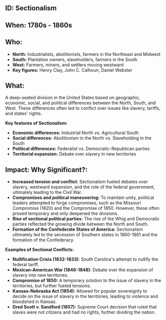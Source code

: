 ## ID: Sectionalism

## When: 1780s - 1860s 

## Who: 
* **North:** Industrialists, abolitionists, farmers in the Northeast and Midwest
* **South:** Plantation owners, slaveholders, farmers in the South
* **West:** Farmers, miners, and settlers moving westward
* **Key figures:** Henry Clay, John C. Calhoun, Daniel Webster

## What: 
A deep-seated division in the United States based on geographic, economic, social, and political differences between the North, South, and West. These differences often led to conflict over issues like slavery, tariffs, and states' rights.

**Key features of Sectionalism:**
* **Economic differences:** Industrial North vs. Agricultural South 
* **Social differences:** Abolitionism in the North vs. Slaveholding in the South
* **Political differences:** Federalist vs. Democratic-Republican parties
* **Territorial expansion:** Debate over slavery in new territories

## Impact: Why Significant?:
* **Increased tension and conflict:** Sectionalism fueled debates over slavery, westward expansion, and the role of the federal government, ultimately leading to the Civil War. 
* **Compromises and political maneuvering:** To maintain unity, political leaders attempted to forge compromises, such as the Missouri Compromise (1820) and the Compromise of 1850. However, these often proved temporary and only deepened the divisions.
* **Rise of sectional political parties:** The rise of the Whig and Democratic parties reflected the growing divide between the North and South. 
* **Formation of the Confederate States of America:** Sectionalism ultimately led to the secession of Southern states in 1860-1861 and the formation of the Confederacy.

**Examples of Sectional Conflicts:**
* **Nullification Crisis (1832-1833)**: South Carolina's attempt to nullify the federal tariff.
* **Mexican-American War (1846-1848)**: Debate over the expansion of slavery into new territories.
* **Compromise of 1850:** A temporary solution to the issue of slavery in the territories, but further fueled tensions.
* **Kansas-Nebraska Act (1854):** Allowed for popular sovereignty to decide on the issue of slavery in the territories, leading to violence and bloodshed in Kansas.
* **Dred Scott v. Sandford (1857):** Supreme Court decision that ruled that slaves were not citizens and had no rights, further dividing the nation. 
